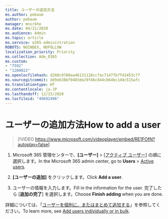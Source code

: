 ```yaml
---
title: ユーザーの追加方法
ms.author: pebaum
author: pebaum
manager: mnirkhe
ms.date: 04/21/2020
ms.audience: Admin
ms.topic: article
ms.service: o365-administration
ROBOTS: NOINDEX, NOFOLLOW
localization_priority: Priority
ms.collection: Adm_O365
ms.custom:
- "7592"
- "1200022"
ms.openlocfilehash: d288c9780aa46131128cc7ac7147fb7f42453c77
ms.sourcegitcommit: dd9eb38bf9403de29f46c844cb64bc1d4c515afc
ms.translationtype: HT
ms.contentlocale: ja-JP
ms.lasthandoff: 12/15/2020
ms.locfileid: "49692496"
---
```

# <a name="how-to-add-a-user"></a><span data-ttu-id="7f36a-102">ユーザーの追加方法</span><span class="sxs-lookup"><span data-stu-id="7f36a-102">How to add a user</span></span>

> [!VIDEO https://www.microsoft.com/videoplayer/embed/RE1FOfN?autoplay=false]

1. <span data-ttu-id="7f36a-103">Microsoft 365 管理センターで、**[ユーザー]** > [[アクティブ ユーザー]](https://admin.microsoft.com/Adminportal/Home?source=applauncher#/users) の順に選択します。</span><span class="sxs-lookup"><span data-stu-id="7f36a-103">In the Microsoft 365 admin center, go to **Users** > [Active users](https://admin.microsoft.com/Adminportal/Home?source=applauncher#/users).</span></span>

2. <span data-ttu-id="7f36a-104">**[ユーザーの追加]** をクリックします。</span><span class="sxs-lookup"><span data-stu-id="7f36a-104">Click **Add a user**.</span></span>

3. <span data-ttu-id="7f36a-105">ユーザーの情報を入力します。</span><span class="sxs-lookup"><span data-stu-id="7f36a-105">Fill in the information for the user.</span></span> <span data-ttu-id="7f36a-106">完了したら [**追加の完了**] を選択します。</span><span class="sxs-lookup"><span data-stu-id="7f36a-106">Choose **Finish adding** when you are done.</span></span>

<span data-ttu-id="7f36a-107">詳細については、「[ユーザーを個別に、またはまとめて追加する](https://docs.microsoft.com/microsoft-365/admin/add-users/add-users)」を参照してください。</span><span class="sxs-lookup"><span data-stu-id="7f36a-107">To learn more, see [Add users individually or in bulk](https://docs.microsoft.com/microsoft-365/admin/add-users/add-users).</span></span>